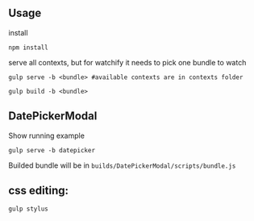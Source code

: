 
## Usage

install

	npm install

serve all contexts, but for watchify it needs to pick one bundle to watch

	gulp serve -b <bundle> #available contexts are in contexts folder 

	gulp build -b <bundle>

	
## DatePickerModal

Show running example

	gulp serve -b datepicker 

Builded bundle will be in `builds/DatePickerModal/scripts/bundle.js`




## css editing:

	gulp stylus
